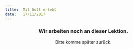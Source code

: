 ```yaml
---
title:  Mit Gott erlebt
date:   17/11/2017
---
```


### <center>Wir arbeiten noch an dieser Lektion.</center>
<center>Bitte komme später zurück.</center>